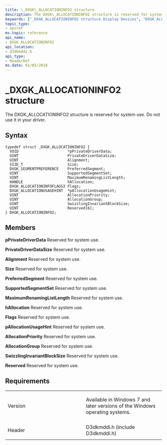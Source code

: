 ```yaml
---
title: \_DXGK\_ALLOCATIONINFO2 structure
description: The DXGK\_ALLOCATIONINFO2 structure is reserved for system use. Do not use it in your driver.
keywords: ["_DXGK_ALLOCATIONINFO2 structure Display Devices", "DXGK_ALLOCATIONINFO2 structure Display Devices"]
topic_type:
- apiref
ms.topic: reference
api_name:
- DXGK_ALLOCATIONINFO2
api_location:
- d3dkmddi.h
api_type:
- HeaderDef
ms.date: 01/05/2018
---
```


# \_DXGK\_ALLOCATIONINFO2 structure


The DXGK\_ALLOCATIONINFO2 structure is reserved for system use. Do not use it in your driver.

## Syntax

```ManagedCPlusPlus
typedef struct _DXGK_ALLOCATIONINFO2 {
  VOID                      *pPrivateDriverData;
  UINT                      PrivateDriverDataSize;
  UINT                      Alignment;
  SIZE_T                    Size;
  DXGK_SEGMENTPREFERENCE    PreferredSegment;
  UINT                      SupportedSegmentSet;
  UINT                      MaximumRenamingListLength;
  HANDLE                    hAllocation;
  DXGK_ALLOCATIONINFOFLAGS2 Flags;
  DXGK_ALLOCATIONUSAGEHINT  *pAllocationUsageHint;
  UINT                      AllocationPriority;
  UINT                      AllocationGroup;
  UINT                      SwizzlingInvariantBlockSize;
  UINT                      Reserved[6];
} DXGK_ALLOCATIONINFO2;
```

## Members

**pPrivateDriverData**
Reserved for system use.

**PrivateDriverDataSize**
Reserved for system use.

**Alignment**
Reserved for system use.

**Size**
Reserved for system use.

**PreferredSegment**
Reserved for system use.

**SupportedSegmentSet**
Reserved for system use.

**MaximumRenamingListLength**
Reserved for system use.

**hAllocation**
Reserved for system use.

**Flags**
Reserved for system use.

**pAllocationUsageHint**
Reserved for system use.

**AllocationPriority**
Reserved for system use.

**AllocationGroup**
Reserved for system use.

**SwizzlingInvariantBlockSize**
Reserved for system use.

**Reserved**
Reserved for system use.

## Requirements

<table>
<colgroup>
<col width="50%" />
<col width="50%" />
</colgroup>
<tbody>
<tr class="odd">
<td align="left"><p>Version</p></td>
<td align="left"><p>Available in Windows 7 and later versions of the Windows operating systems.</p></td>
</tr>
<tr class="even">
<td align="left"><p>Header</p></td>
<td align="left">D3dkmddi.h (include D3dkmddi.h)</td>
</tr>
</tbody>
</table>

 

 





